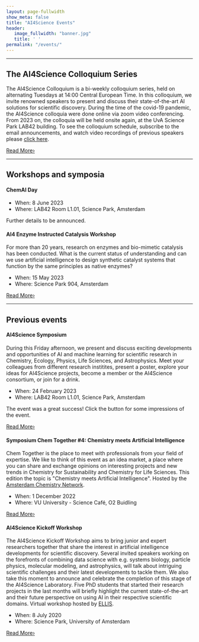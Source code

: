 ```yaml
---
layout: page-fullwidth 
show_meta: false
title: "AI4Science Events"
header:
   image_fullwidth: "banner.jpg"
   title: ' '
permalink: "/events/"
---
```



---
## The AI4Science Colloquium Series

The AI4Science Colloquium is a bi-weekly colloquium series, held on alternating Tuesdays at 14:00 Central European Time. In this colloquium, we invite renowned speakers to present and discuss their state-of-the-art AI solutions for scientific discovery. During the time of the covid-19 pandemic, the AI4Science colloquia were done online via zoom video conferencing. From 2023 on, the colloquia will be held onsite again, at the UvA Science Park LAB42 building.
To see the colloquium schedule, subscribe to the email announcements, and watch video recordings of previous speakers please [click here][1].

<a class="radius button small" href="{{ site.url }}{{ site.baseurl }}/colloquium/">Read More›</a>

---

## Workshops and symposia

#### ChemAI Day

* When: 8 June 2023
* Where: LAB42 Room L1.01, Science Park, Amsterdam

Further details to be announced.

#### AI4 Enzyme Instructed Catalysis Workshop

For more than 20 years, research on enzymes and bio-mimetic catalysis has been conducted. What is the current status of understanding and can we use artificial intelligence to design synthetic catalyst systems that function by the same principles as native enzymes?

*  When: 15 May 2023
* Where: Science Park 904, Amsterdam

<a class="radius button small" href="https://hims.uva.nl/content/events/2023/05/ai4-enzyme-instructed-catalysts-workshop.html">Read More›</a>

---

## Previous events

#### AI4Science Symposium

During this Friday afternoon, we present and discuss exciting
developments and opportunities of AI and machine learning for
scientific research in Chemistry, Ecology, Physics, Life Sciences, and
Astrophysics. Meet your colleagues from different research institites,
present a poster, explore your ideas for AI4Science projects,
become a member or the AI4Science consortium, or join for a drink.

* When: 24 February 2023
* Where: LAB42 Room L1.01, Science Park, Amsterdam

The event was a great success! Click the button for some impressions of the event.


<a class="radius button small" href="{{ site.url }}{{ site.baseurl }}/workshop2/">Read More›</a>


#### Symposium Chem Together #4: Chemistry meets Artificial Intelligence
Chem Together is the place to meet with professionals from your field
of expertise. We like to think of this event as an idea market, a
place where you can share and exchange opinions on interesting
projects and new trends in Chemistry for Sustainability and Chemistry
for Life Sciences. This edition the topic is "Chemistry meets
Artificial Intelligence". 
Hosted by the [Amsterdam Chemistry Network][2].

* When: 1 December 2022
* Where: VU University - Science Café, O2 Buidling

<a class="radius button small" href="https://www.eventbrite.nl/e/chem-together-4-chemistry-meets-artificial-intelligence-tickets-317643589527">Read More›</a>


#### AI4Science Kickoff Workshop
The AI4Science Kickoff Workshop aims to bring junior and expert
researchers together that share the interest in artificial
intelligence developments for scientific discovery. Several invited
speakers working on the forefronts of combining data science with
e.g. systems biology, particle physics, molecular modeling, and
astrophysics, will talk about intriguing scientific challenges and
their latest developments to tackle them.
We also take this moment to announce and celebrate the completion of this
stage of the AI4Science Laboratory. Five PhD students that started
their research projects in the last months will briefly highlight the
current state-of-the-art and their future perspective on using AI in
their respective scientific domains. 
Virtual workshop hosted by [ELLIS][3].
 
 * When: 8 July 2020
 * Where: Science Park, University of Amsterdam

<a class="radius button small" href="{{ site.url }}{{ site.baseurl }}/workshop1/">Read More›</a>




[1]: /colloquium/
[2]: https://www.acnetwork.nl
[3]: https://ellis.eu

